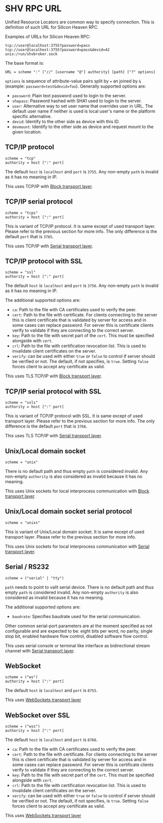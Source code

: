 # SHV RPC URL

Unified Resource Locators are common way to specify connection. This is
definition of such URL for Silicon Heaven RPC.

Examples of URLs for Silicon Heaven RPC:

```
tcp://user@localhost:3755?password=pass
tcp://user@localhost:3755?password=pass&devid=42
unix:/run/shvbroker.sock
```

The base format is:

```
URL = scheme ":" ["//" [username "@"] authority] [path] ["?" options]
```

`options` is sequence of attribute-value pairs split by `=` an joined by
`&` (example: `password=test&devid=foo`). Generally supported options are:

* `password`: Plain text password used to login to the server.
* `shapass`: Password hashed with SHA1 used to login to the server.
* `user`: Alternative way to set user name that overrides user in URL. The
  default user name if neither is used is local user's name or the platform
  specific alternative.
* `devid`: Identify to the other side as device with this ID.
* `devmount`: Identify to the other side as device and request mount to
  the given location.


## TCP/IP protocol

```
scheme = "tcp"
authority = host [":" port]
```

The default `host` is `localhost` and `port` is `3755`. Any non-empty `path` is
invalid as it has no meaning in IP.

This uses TCP/IP with [Block transport layer](rpctransportlayer.md#block).


## TCP/IP serial protocol

```
scheme = "tcps"
authority = host [":" port]
```

This is variant of TCP/IP protocol. It is same except of used transport layer.
Please refer to the previous section for more info. The only difference is the
default `port` that is `3765`.

This uses TCP/IP with [Serial transport layer](rpctransportlayer.md#serial).


## TCP/IP protocol with SSL

```
scheme = "ssl"
authority = host [":" port]
```

The default `host` is `localhost` and `port` is `3756`. Any non-empty `path`
is invalid as it has no meaning in IP.

The additional supported options are:

* `ca`: Path to the file with CA certificates used to verify the peer.
* `cert`: Path to the file with certificate. For clients connecting to the
  server this is client certificate that is validated by server for access and
  in some cases can replace password. For server this is certificate clients
  verify to validate if they are connecting to the correct server.
* `key`: Path to the file with secret part of the `cert`. This must be specified
  alongside with `cert`.
* `crl`: Path to the file with certification revocation list. This is used to
  invalidate client certificates on the server.
* `verify`: can be used with either `true` or `false` to control if server
  should be verified or not. The default, if not specifies, is `true`. Setting
  `false` forces client to accept any certificate as valid.

This uses TLS TCP/IP with [Block transport
layer](rpctransportlayer/stream.md#block).


## TCP/IP serial protocol with SSL

```
scheme = "ssls"
authority = host [":" port]
```

This is variant of TCP/IP protocol with SSL. It is same except of used transport
layer. Please refer to the previous section for more info. The only difference
is the default `port` that is `3766`.

This uses TLS TCP/IP with [Serial transport
layer](rpctransportlayer/stream.md#serial).


## Unix/Local domain socket

```
scheme = "unix"
```

There is no default path and thus empty `path` is considered invalid. Any
non-empty `authority` is also considered as invalid because it has no meaning.

This uses Unix sockets for local interprocess communication with [Block
transport layer](rpctransportlayer/stream.md#block).


## Unix/Local domain socket serial protocol

```
scheme = "unixs"
```

This is variant of Unix/Local domain socket. It is same except of used transport
layer. Please refer to the previous section for more info.

This uses Unix sockets for local interprocess communication with [Serial
transport layer](rpctransportlayer/stream.md#serial).


## Serial / RS232

```
scheme = ("serial" | "tty")
```

`path` needs to point to valit serial device. There is no default path and thus
empty `path` is considered invalid. Any non-empty `authority` is also considered
as invalid because it has no meaning.

The additional supported options are:

* `baudrate`: Specifies baudrate used for the serial communication.

Other common serial-port parameters are at the moment specified as not
configurable and are expected to be: eight bits per word, no parity, single stop
bit, enabled hardware flow control, disabled software flow control.

This uses serial console or terminal like interface as bidirectional stream
channel with [Serial transport layer](rpctransportlayer/stream.md#serial).

## WebSocket

```
scheme = ("ws")
authority = host [":" port]
```

The default `host` is `localhost` and `port` is `8755`.

This uses [WebSockets transport layer](rpctransportlayer/websockets.md)

## WebSocket over SSL

```
scheme = ("wss")
authority = host [":" port]
```

The default `host` is `localhost` and `port` is `8766`.

* `ca`: Path to the file with CA certificates used to verify the peer.
* `cert`: Path to the file with certificate. For clients connecting to the
  server this is client certificate that is validated by server for access and
  in some cases can replace password. For server this is certificate clients
  verify to validate if they are connecting to the correct server.
* `key`: Path to the file with secret part of the `cert`. This must be specified
  alongside with `cert`.
* `crl`: Path to the file with certification revocation list. This is used to
  invalidate client certificates on the server.
* `verify`: can be used with either `true` or `false` to control if server
  should be verified or not. The default, if not specifies, is `true`. Setting
  `false` forces client to accept any certificate as valid.

This uses [WebSockets transport layer](rpctransportlayer/websockets.md)
